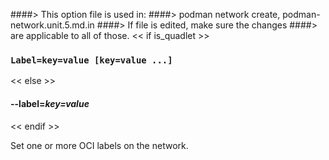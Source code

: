 ####> This option file is used in:
####>   podman network create, podman-network.unit.5.md.in
####> If file is edited, make sure the changes
####> are applicable to all of those.
<< if is_quadlet >>
### `Label=key=value [key=value ...]`
<< else >>
#### **--label**=*key=value*
<< endif >>

Set one or more OCI labels on the network.
